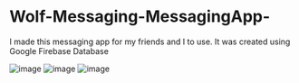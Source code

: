 # Wolf-Messaging-MessagingApp-
I made this messaging app for my friends and I to use.
It was created using Google Firebase Database


![image](https://user-images.githubusercontent.com/51709884/182784484-82f4f4ba-ef93-4187-ae82-1e2fc8c67c13.png)
![image](https://user-images.githubusercontent.com/51709884/182784642-03789288-4321-44e2-839a-b756af8473b8.png)
![image](https://user-images.githubusercontent.com/51709884/182784739-24e1223e-b3bf-42be-a772-87d7e5e58c3b.png)


